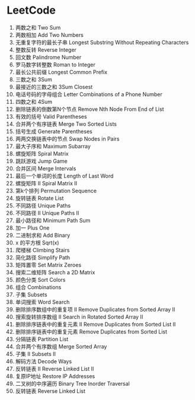 # LeetCode

1. 两数之和 Two Sum
2. 两数相加 Add Two Numbers
3. 无重复字符的最长子串 Longest Substring Without Repeating Characters
7. 整数反转 Reverse Integer
9. 回文数 Palindrome Number
13. 罗马数字转整数 Roman to Integer
14. 最长公共前缀 Longest Common Prefix
15. 三数之和 3Sum
16. 最接近的三数之和 3Sum Closest
17. 电话号码的字母组合 Letter Combinations of a Phone Number
18. 四数之和 4Sum
19. 删除链表的倒数第N个节点 Remove Nth Node From End of List
20. 有效的括号 Valid Parentheses
21. 合并两个有序链表 Merge Two Sorted Lists
22. 括号生成 Generate Parentheses
24. 两两交换链表中的节点 Swap Nodes in Pairs
53. 最大子序和 Maximum Subarray
54. 螺旋矩阵 Spiral Matrix
55. 跳跃游戏 Jump Game
56. 合并区间 Merge Intervals
58. 最后一个单词的长度 Length of Last Word
59. 螺旋矩阵 II Spiral Matrix II
60. 第k个排列 Permutation Sequence
61. 旋转链表 Rotate List
62. 不同路径 Unique Paths
63. 不同路径 II Unique Paths II
64. 最小路径和 Minimum Path Sum
66. 加一 Plus One
67. 二进制求和 Add Binary
69. x 的平方根  Sqrt(x)
70. 爬楼梯 Climbing Stairs
71. 简化路径 Simplify Path
73. 矩阵置零 Set Matrix Zeroes
74. 搜索二维矩阵 Search a 2D Matrix
75. 颜色分类 Sort Colors
77. 组合 Combinations
78. 子集 Subsets
79. 单词搜索 Word Search
80. 删除排序数组中的重复项 II Remove Duplicates from Sorted Array II
81. 搜索旋转排序数组 II Search in Rotated Sorted Array II
82. 删除排序链表中的重复元素 II Remove Duplicates from Sorted List II
83. 删除排序链表中的重复元素 Remove Duplicates from Sorted List
86. 分隔链表 Partition List
88. 合并两个有序数组 Merge Sorted Array
90. 子集 II Subsets II
91. 解码方法 Decode Ways
92. 反转链表 II Reverse Linked List II
93. 复原IP地址 Restore IP Addresses
94. 二叉树的中序遍历 Binary Tree Inorder Traversal
206. 反转链表 Reverse Linked List